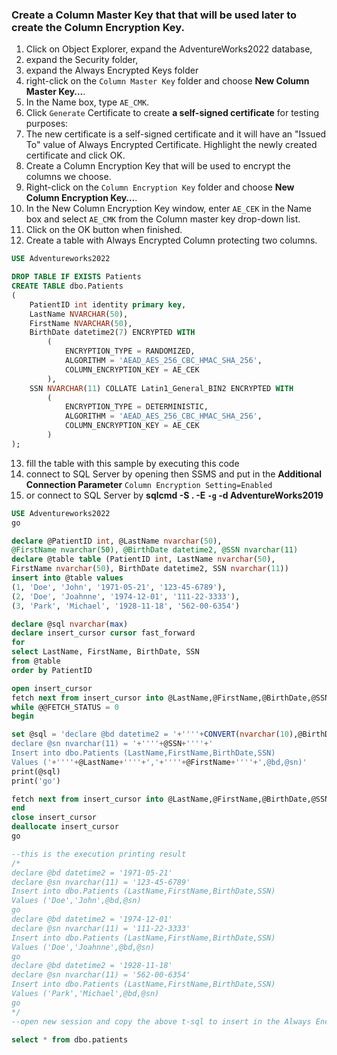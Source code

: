 ### Create a Column Master Key that that will be used later to create the Column Encryption Key.

1. Click on Object Explorer, expand the AdventureWorks2022 database, 
2. expand the Security folder, 
3. expand the Always Encrypted Keys folder 
4. right-click on the `Column Master Key` folder and choose **New Column Master Key…**.
5. In the Name box, type `AE_CMK`.
6. Click `Generate` Certificate to create **a self-signed certificate** for testing purposes:
7. The new certificate is a self-signed certificate and it will have an "Issued To" value of Always Encrypted Certificate. Highlight the newly created certificate and click OK.
8. Create a Column Encryption Key that will be used to encrypt the columns we choose.
9. Right-click on the `Column Encryption Key` folder and choose **New Column Encryption Key…**.
10. In the New Column Encryption Key window, enter `AE_CEK` in the Name box and select `AE_CMK` from the Column master key drop-down list.
11. Click on the OK button when finished.
12. Create a table with Always Encrypted Column protecting two columns.

```SQL
USE Adventureworks2022

DROP TABLE IF EXISTS Patients 
CREATE TABLE dbo.Patients
(
    PatientID int identity primary key,
    LastName NVARCHAR(50),
    FirstName NVARCHAR(50),
    BirthDate datetime2(7) ENCRYPTED WITH 
        (
            ENCRYPTION_TYPE = RANDOMIZED, 
            ALGORITHM = 'AEAD_AES_256_CBC_HMAC_SHA_256', 
            COLUMN_ENCRYPTION_KEY = AE_CEK
        ),
    SSN NVARCHAR(11) COLLATE Latin1_General_BIN2 ENCRYPTED WITH 
        (
            ENCRYPTION_TYPE = DETERMINISTIC, 
            ALGORITHM = 'AEAD_AES_256_CBC_HMAC_SHA_256', 
            COLUMN_ENCRYPTION_KEY = AE_CEK
        ) 
);
```

13. fill the table with this sample by executing this code
14. connect to SQL Server by opening then SSMS and put in the **Additional Connection Parameter** `Column Encryption Setting=Enabled`
15. or connect to SQL Server by **sqlcmd -S . -E `-g` -d AdventureWorks2019**

```SQL
USE Adventureworks2022
go

declare @PatientID int, @LastName nvarchar(50), 
@FirstName nvarchar(50), @BirthDate datetime2, @SSN nvarchar(11)
declare @table table (PatientID int, LastName nvarchar(50), 
FirstName nvarchar(50), BirthDate datetime2, SSN nvarchar(11))
insert into @table values
(1, 'Doe', 'John', '1971-05-21', '123-45-6789'),
(2, 'Doe', 'Joahnne', '1974-12-01', '111-22-3333'),
(3, 'Park', 'Michael', '1928-11-18', '562-00-6354')

declare @sql nvarchar(max)
declare insert_cursor cursor fast_forward
for
select LastName, FirstName, BirthDate, SSN
from @table
order by PatientID

open insert_cursor
fetch next from insert_cursor into @LastName,@FirstName,@BirthDate,@SSN 
while @@FETCH_STATUS = 0
begin

set @sql = 'declare @bd datetime2 = '+''''+CONVERT(nvarchar(10),@BirthDate,120)+''''+'
declare @sn nvarchar(11) = '+''''+@SSN+''''+'
Insert into dbo.Patients (LastName,FirstName,BirthDate,SSN)
Values ('+''''+@LastName+''''+','+''''+@FirstName+''''+',@bd,@sn)'
print(@sql)
print('go')

fetch next from insert_cursor into @LastName,@FirstName,@BirthDate,@SSN 
end
close insert_cursor 
deallocate insert_cursor 
go

--this is the execution printing result
/*
declare @bd datetime2 = '1971-05-21'
declare @sn nvarchar(11) = '123-45-6789'
Insert into dbo.Patients (LastName,FirstName,BirthDate,SSN)
Values ('Doe','John',@bd,@sn)
go
declare @bd datetime2 = '1974-12-01'
declare @sn nvarchar(11) = '111-22-3333'
Insert into dbo.Patients (LastName,FirstName,BirthDate,SSN)
Values ('Doe','Joahnne',@bd,@sn)
go
declare @bd datetime2 = '1928-11-18'
declare @sn nvarchar(11) = '562-00-6354'
Insert into dbo.Patients (LastName,FirstName,BirthDate,SSN)
Values ('Park','Michael',@bd,@sn)
go
*/
--open new session and copy the above t-sql to insert in the Always Encrypted Columns

select * from dbo.patients
```
